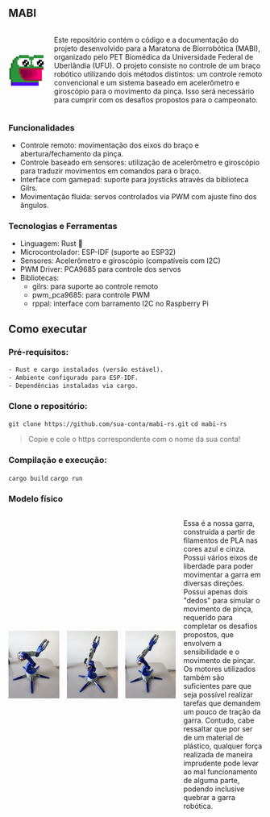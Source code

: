 ## MABI

<div style="display: flex; align-items: center; gap: 15px;">
  <img src="assets/image-2.png" alt="First Image" width="15%">
  <p>
    Este repositório contém o código e a documentação do projeto desenvolvido para a Maratona de Biorrobótica (MABI), organizado pelo PET Biomédica da Universidade Federal de Uberlândia (UFU). O projeto consiste no controle de um braço robótico utilizando dois métodos distintos: um controle remoto convencional e um sistema baseado em acelerômetro e giroscópio para o movimento da pinça. Isso será necessário para cumprir com os desafios propostos para o campeonato.
  </p>
</div>

### Funcionalidades

- Controle remoto: movimentação dos eixos do braço e abertura/fechamento da pinça.
- Controle baseado em sensores: utilização de acelerômetro e giroscópio para traduzir movimentos em comandos para o braço.
- Interface com gamepad: suporte para joysticks através da biblioteca Gilrs.
- Movimentação fluida: servos controlados via PWM com ajuste fino dos ângulos.

### Tecnologias e Ferramentas

- Linguagem: Rust 🦀
- Microcontrolador: ESP-IDF (suporte ao ESP32)
- Sensores: Acelerômetro e giroscópio (compatíveis com I2C)
- PWM Driver: PCA9685 para controle dos servos
- Bibliotecas:
    - gilrs: para suporte ao controle remoto
    - pwm_pca9685: para controle PWM
    - rppal: interface com barramento I2C no Raspberry Pi



## Como executar

### Pré-requisitos:
    - Rust e cargo instalados (versão estável).
    - Ambiente configurado para ESP-IDF.
    - Dependências instaladas via cargo.
### Clone o repositório:
`git clone https://github.com/sua-conta/mabi-rs.git`
`cd mabi-rs`

> Copie e cole o https correspondente com o nome da sua conta!

### Compilação e execução:
`cargo build`
`cargo run`

### Modelo físico
<div style="display: flex; align-items: center; gap: 15px;">
  <img src="assets/image.png" alt="First Image" width="20%">
  <img src="assets/image-3.png" alt="First Image" width="20%">
  <img src="assets/image-4.png" alt="First Image" width="20%">
  <p>
    Essa é a nossa garra, construída a partir de filamentos de PLA nas cores azul e cinza. Possui vários eixos de liberdade para poder movimentar a garra em diversas direções. Possui apenas dois "dedos" para simular o movimento de pinça, requerido para completar os desafios propostos, que envolvem a sensibilidade e o movimento de pinçar. Os motores utilizados também são suficientes pare que seja possível realizar tarefas que demandem um pouco de tração da garra. Contudo, cabe ressaltar que por ser de um material de plástico, qualquer força realizada de maneira imprudente pode levar ao mal funcionamento de alguma parte, podendo inclusive quebrar a garra robótica.
  </p>
  </div>
  

